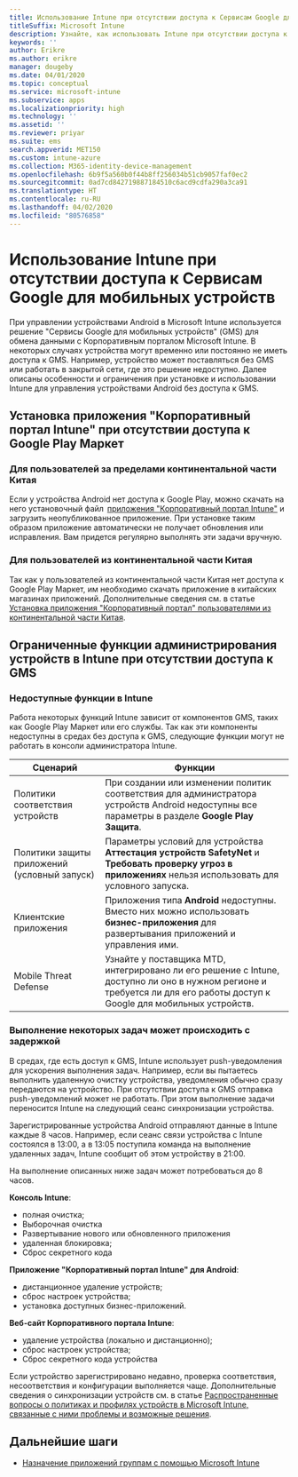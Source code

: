 ```yaml
---
title: Использование Intune при отсутствии доступа к Сервисам Google для мобильных устройств
titleSuffix: Microsoft Intune
description: Узнайте, как использовать Intune при отсутствии доступа к Сервисам Google для мобильных устройств
keywords: ''
author: Erikre
ms.author: erikre
manager: dougeby
ms.date: 04/01/2020
ms.topic: conceptual
ms.service: microsoft-intune
ms.subservice: apps
ms.localizationpriority: high
ms.technology: ''
ms.assetid: ''
ms.reviewer: priyar
ms.suite: ems
search.appverid: MET150
ms.custom: intune-azure
ms.collection: M365-identity-device-management
ms.openlocfilehash: 6b9f5a560b0f44b8ff256034b51cb9057faf0ec2
ms.sourcegitcommit: 0ad7cd842719887184510c6acd9cdfa290a3ca91
ms.translationtype: HT
ms.contentlocale: ru-RU
ms.lasthandoff: 04/02/2020
ms.locfileid: "80576858"
---
```

# <a name="how-to-use-intune-in-environments-without-google-mobile-services"></a>Использование Intune при отсутствии доступа к Сервисам Google для мобильных устройств

При управлении устройствами Android в Microsoft Intune используется решение "Сервисы Google для мобильных устройств" (GMS) для обмена данными с Корпоративным порталом Microsoft Intune. В некоторых случаях устройства могут временно или постоянно не иметь доступа к GMS. Например, устройство может поставляться без GMS или работать в закрытой сети, где это решение недоступно. Далее описаны особенности и ограничения при установке и использовании Intune для управления устройствами Android без доступа к GMS.

## <a name="install-the-intune-company-portal-app-without-access-to-the-google-play-store"></a>Установка приложения "Корпоративный портал Intune" при отсутствии доступа к Google Play Маркет 

### <a name="for-users-outside-of-mainland-china"></a>Для пользователей за пределами континентальной части Китая 

Если у устройства Android нет доступа к Google Play, можно скачать на него установочный файл  [приложения "Корпоративный портал Intune"](../user-help/install-the-company-portal-app-android.md) и загрузить неопубликованное приложение. При установке таким образом приложение автоматически не получает обновления или исправления. Вам придется регулярно выполнять эти задачи вручную. 

### <a name="for-users-in-mainland-china"></a>Для пользователей из континентальной части Китая 

Так как у пользователей из континентальной части Китая нет доступа к Google Play Маркет, им необходимо скачать приложение в китайских магазинах приложений. Дополнительные сведения см. в статье [Установка приложения "Корпоративный портал" пользователями из континентальной части Китая](../user-help/install-company-portal-android-china.md).

## <a name="limitations-of-intune-device-administrator-management-when-gms-is-unavailable"></a>Ограниченные функции администрирования устройств в Intune при отсутствии доступа к GMS 

### <a name="unavailable-intune-features"></a>Недоступные функции в Intune

Работа некоторых функций Intune зависит от компонентов GMS, таких как Google Play Маркет или его службы. Так как эти компоненты недоступны в средах без доступа к GMS, следующие функции могут не работать в консоли администратора Intune.  

| Сценарий  | Функции  |
|-----------------------------------------------|--------------------------------------------------------------------------------------------------------------------------------------------------------------|
| Политики соответствия устройств  | При создании или изменении политик соответствия для администратора устройств Android недоступны все параметры в разделе **Google Play Защита**.  |
| Политики защиты приложений (условный запуск)  | Параметры условий для устройства **Аттестация устройств SafetyNet** и **Требовать проверку угроз в приложениях** нельзя использовать для условного запуска.  |
| Клиентские приложения  | Приложения типа **Android** недоступны. Вместо них можно использовать **бизнес-приложения** для развертывания приложений и управления ими.  |
| Mobile Threat Defense  | Узнайте у поставщика MTD, интегрировано ли его решение с Intune, доступно ли оно в нужном регионе и требуется ли для его работы доступ к Google для мобильных устройств.  |

### <a name="some-tasks-may-be-delayed"></a>Выполнение некоторых задач может происходить с задержкой 

В средах, где есть доступ к GMS, Intune использует push-уведомления для ускорения выполнения задач. Например, если вы пытаетесь выполнить удаленную очистку устройства, уведомления обычно сразу передаются на устройство. При отсутствии доступа к GMS отправка push-уведомлений может не работать. При этом выполнение задачи переносится Intune на следующий сеанс синхронизации устройства.  

Зарегистрированные устройства Android отправляют данные в Intune каждые 8 часов. Например, если сеанс связи устройства с Intune состоялся в 13:00, а в 13:05 поступила команда на выполнение удаленных задач, Intune сообщит об этом устройству в 21:00. 

На выполнение описанных ниже задач может потребоваться до 8 часов. 

**Консоль Intune**:
- полная очистка;
- Выборочная очистка
- Развертывание нового или обновленного приложения
- удаленная блокировка;
- Сброс секретного кода

**Приложение "Корпоративный портал Intune" для Android**:
- дистанционное удаление устройств;
- сброс настроек устройства;
- установка доступных бизнес-приложений.

**Веб-сайт Корпоративного портала Intune**:
- удаление устройства (локально и дистанционно);
- сброс настроек устройства;
- Сброс секретного кода устройства

Если устройство зарегистрировано недавно, проверка соответствия, несоответствия и конфигурации выполняется чаще. Дополнительные сведения о синхронизации устройств см. в статье [Распространенные вопросы о политиках и профилях устройств в Microsoft Intune, связанные с ними проблемы и возможные решения](../configuration/device-profile-troubleshoot.md). 

## <a name="next-steps"></a>Дальнейшие шаги

- [Назначение приложений группам с помощью Microsoft Intune](../apps/apps-deploy.md)
